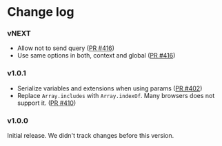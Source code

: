 # Change log

### vNEXT

- Allow not to send query ([PR #416](https://github.com/apollographql/apollo-angular/pull/416))
- Use same options in both, context and global ([PR #416](https://github.com/apollographql/apollo-angular/pull/416))

### v1.0.1

- Serialize variables and extensions when using params ([PR #402](https://github.com/apollographql/apollo-angular/pull/402))
- Replace `Array.includes` with `Array.indexOf`. Many browsers does not support it. ([PR #410](https://github.com/apollographql/apollo-angular/pull/410))

### v1.0.0

Initial release. We didn't track changes before this version.
